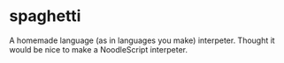 # spaghetti
A homemade language (as in languages you make) interpeter. Thought it would be nice to make a NoodleScript interpeter.
